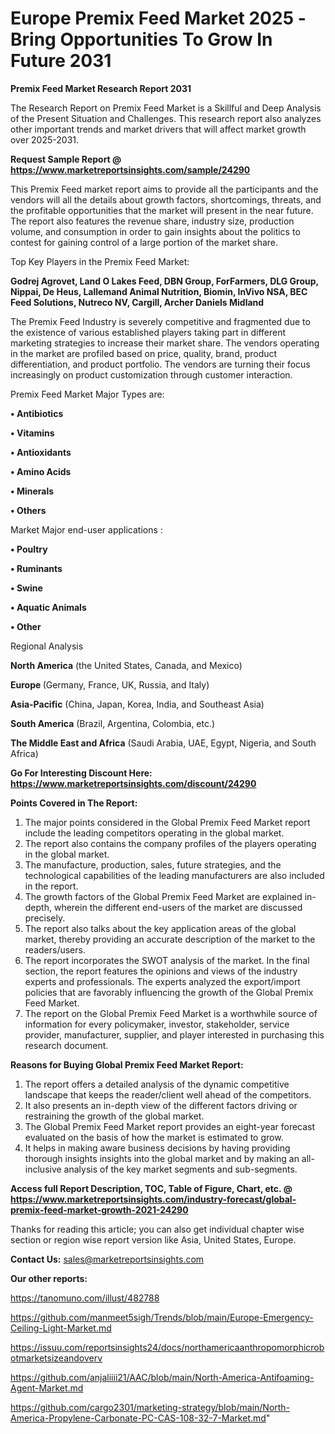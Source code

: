 # Europe Premix Feed Market 2025 -Bring Opportunities To Grow In Future 2031

<strong>Premix Feed Market Research Report 2031</strong>

The Research Report on Premix Feed Market is a Skillful and Deep Analysis of the Present Situation and Challenges. This research report also analyzes other important trends and market drivers that will affect market growth over 2025-2031.

<strong>Request Sample Report @ <a href=https://www.marketreportsinsights.com/sample/24290>https://www.marketreportsinsights.com/sample/24290</a></strong>

This Premix Feed market report aims to provide all the participants and the vendors will all the details about growth factors, shortcomings, threats, and the profitable opportunities that the market will present in the near future. The report also features the revenue share, industry size, production volume, and consumption in order to gain insights about the politics to contest for gaining control of a large portion of the market share.

Top Key Players in the Premix Feed Market:

<strong>Godrej Agrovet, Land O Lakes Feed, DBN Group, ForFarmers, DLG Group, Nippai, De Heus, Lallemand Animal Nutrition, Biomin, InVivo NSA, BEC Feed Solutions, Nutreco NV, Cargill, Archer Daniels Midland</strong>

The Premix Feed Industry is severely competitive and fragmented due to the existence of various established players taking part in different marketing strategies to increase their market share. The vendors operating in the market are profiled based on price, quality, brand, product differentiation, and product portfolio. The vendors are turning their focus increasingly on product customization through customer interaction.

Premix Feed Market Major Types are:

<strong>• Antibiotics

• Vitamins

• Antioxidants

• Amino Acids

• Minerals

• Others</strong>

Market Major end-user applications :

<strong>• Poultry

• Ruminants

• Swine

• Aquatic Animals

• Other</strong>

Regional Analysis

</u><strong><b>North America</b></strong> (the United States, Canada, and Mexico)

<strong><b>Europe </b></strong>(Germany, France, UK, Russia, and Italy)

<strong><b>Asia-Pacific</b></strong> (China, Japan, Korea, India, and Southeast Asia)

<strong><b>South America</b></strong> (Brazil, Argentina, Colombia, etc.)

<strong><b>The Middle East and Africa</b></strong> (Saudi Arabia, UAE, Egypt, Nigeria, and South Africa)

<strong>Go For Interesting Discount Here: <a href=https://www.marketreportsinsights.com/discount/24290>https://www.marketreportsinsights.com/discount/24290</a></strong>

<strong>Points Covered in The Report:</strong>
<ol>
  <li>The major points considered in the Global Premix Feed Market report include the leading competitors operating in the global market.</li>
  <li>The report also contains the company profiles of the players operating in the global market.</li>
  <li>The manufacture, production, sales, future strategies, and the technological capabilities of the leading manufacturers are also included in the report.</li>
  <li>The growth factors of the Global Premix Feed Market are explained in-depth, wherein the different end-users of the market are discussed precisely.</li>
  <li>The report also talks about the key application areas of the global market, thereby providing an accurate description of the market to the readers/users.</li>
  <li>The report incorporates the SWOT analysis of the market. In the final section, the report features the opinions and views of the industry experts and professionals. The experts analyzed the export/import policies that are favorably influencing the growth of the Global Premix Feed Market.</li>
  <li>The report on the Global Premix Feed Market is a worthwhile source of information for every policymaker, investor, stakeholder, service provider, manufacturer, supplier, and player interested in purchasing this research document.</li>
</ol>
<strong>Reasons for Buying Global Premix Feed Market Report:</strong>

<ol>
  <li>The report offers a detailed analysis of the dynamic competitive landscape that keeps the reader/client well ahead of the competitors.</li>
  <li>It also presents an in-depth view of the different factors driving or restraining the growth of the global market.</li>
  <li>The Global Premix Feed Market report provides an eight-year forecast evaluated on the basis of how the market is estimated to grow.</li>
  <li>It helps in making aware business decisions by having providing thorough insights insights into the global market and by making an all-inclusive analysis of the key market segments and sub-segments.</li>
</ol>
<strong>Access full Report Description, TOC, Table of Figure, Chart, etc. @ <a href=https://www.marketreportsinsights.com/industry-forecast/global-premix-feed-market-growth-2021-24290>https://www.marketreportsinsights.com/industry-forecast/global-premix-feed-market-growth-2021-24290</a></strong>


Thanks for reading this article; you can also get individual chapter wise section or region wise report version like Asia, United States, Europe.

<strong>Contact Us:</strong>
sales@marketreportsinsights.com

<strong>Our other reports:</strong>

<a href=https://tanomuno.com/illust/482788>https://tanomuno.com/illust/482788</a>

<a href=https://github.com/manmeet5sigh/Trends/blob/main/Europe-Emergency-Ceiling-Light-Market.md>https://github.com/manmeet5sigh/Trends/blob/main/Europe-Emergency-Ceiling-Light-Market.md</a>

<a href=https://issuu.com/reportsinsights24/docs/northamericaanthropomorphicrobotmarketsizeandoverv>https://issuu.com/reportsinsights24/docs/northamericaanthropomorphicrobotmarketsizeandoverv</a>

<a href=https://github.com/anjaliiii21/AAC/blob/main/North-America-Antifoaming-Agent-Market.md>https://github.com/anjaliiii21/AAC/blob/main/North-America-Antifoaming-Agent-Market.md</a>

<a href=https://github.com/cargo2301/marketing-strategy/blob/main/North-America-Propylene-Carbonate-PC-CAS-108-32-7-Market.md>https://github.com/cargo2301/marketing-strategy/blob/main/North-America-Propylene-Carbonate-PC-CAS-108-32-7-Market.md</a>"
